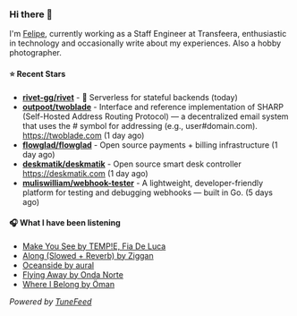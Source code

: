 ### Hi there 👋

I'm [Felipe](https://felipevm.com), currently working as a Staff Engineer at Transfeera, enthusiastic in technology and occasionally write about my experiences. Also a hobby photographer.

#### ⭐ Recent Stars
- **[rivet-gg/rivet](https://github.com/rivet-gg/rivet)** - 🔩 Serverless for stateful backends (today)
- **[outpoot/twoblade](https://github.com/outpoot/twoblade)** - Interface and reference implementation of SHARP (Self-Hosted Address Routing Protocol) — a decentralized email system that uses the # symbol for addressing (e.g., user#domain.com). https://twoblade.com (1 day ago)
- **[flowglad/flowglad](https://github.com/flowglad/flowglad)** - Open source payments &#43; billing infrastructure (1 day ago)
- **[deskmatik/deskmatik](https://github.com/deskmatik/deskmatik)** - Open source smart desk controller https://deskmatik.com (1 day ago)
- **[muliswilliam/webhook-tester](https://github.com/muliswilliam/webhook-tester)** - A lightweight, developer-friendly platform for testing and debugging webhooks — built in Go. (5 days ago)

#### 🎧 What I have been listening
- [Make You See by TEMP!E, Fia De Luca](https://open.spotify.com/track/0cW4bwrOc0YjSt6QuvtG0M)
- [Along (Slowed &#43; Reverb) by Ziggan](https://open.spotify.com/track/1sL8DV8uPu1M7uekocfP8p)
- [Oceanside by aural](https://open.spotify.com/track/4kjM8ZACBgacTfx7dkbTCv)
- [Flying Away by Onda Norte](https://open.spotify.com/track/3c6Z62pV5AFHi4Tiz6VfXt)
- [Where I Belong by Öman](https://open.spotify.com/track/5ObaVqhUVHcDwVVzLXuJF8)

_Powered by [TuneFeed](https://tunefeed.app?ref=github.com)_

